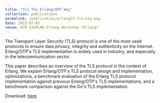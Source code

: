 ```yaml
---
title: "TLS The Erlang/OTP Way"
collection: publications
permalink: /publication/erlang23-tls-otp-way
date: 2023-07-01
venue: ACM SIGPLAN Erlang Workshop (Erlang)
---
```


The Transport Layer Security (TLS) protocol is one of the most used protocols to ensure data privacy, integrity and authenticity on the Internet. Erlang/OTP's TLS implementation is widely used in industry, and especially in the telecommunication sector.

This paper describes an overview of the TLS protocol in the context of Erlang. We explain Erlang/OTP's TLS protocol design and implementation, optimizations, a benchmark evaluation of the Erlang TLS protocol implementation against previous Erlang/OTP's TLS implementations, and a benchmark comparison against the Go's TLS implementation.

 Download: [here](https://dl.acm.org/doi/10.1145/3609022.3609414?cid=99659211382)
 
